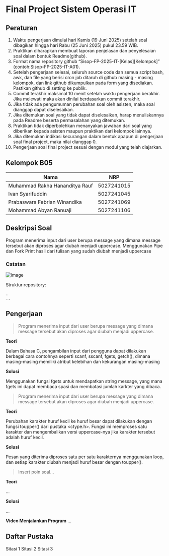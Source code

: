 # Final Project Sistem Operasi IT

## Peraturan
1. Waktu pengerjaan dimulai hari Kamis (19 Juni 2025) setelah soal dibagikan hingga hari Rabu (25 Juni 2025) pukul 23.59 WIB.
2. Praktikan diharapkan membuat laporan penjelasan dan penyelesaian soal dalam bentuk Readme(github).
3. Format nama repository github “Sisop-FP-2025-IT-[Kelas][Kelompok]” (contoh:Sisop-FP-2025-IT-A01).
4. Setelah pengerjaan selesai, seluruh source code dan semua script bash, awk, dan file yang berisi cron job ditaruh di github masing - masing kelompok, dan link github dikumpulkan pada form yang disediakan. Pastikan github di setting ke publik.
5. Commit terakhir maksimal 10 menit setelah waktu pengerjaan berakhir. Jika melewati maka akan dinilai berdasarkan commit terakhir.
6. Jika tidak ada pengumuman perubahan soal oleh asisten, maka soal dianggap dapat diselesaikan.
7. Jika ditemukan soal yang tidak dapat diselesaikan, harap menuliskannya pada Readme beserta permasalahan yang ditemukan.
8. Praktikan tidak diperbolehkan menanyakan jawaban dari soal yang diberikan kepada asisten maupun praktikan dari kelompok lainnya.
9. Jika ditemukan indikasi kecurangan dalam bentuk apapun di pengerjaan soal final project, maka nilai dianggap 0.
10. Pengerjaan soal final project sesuai dengan modul yang telah diajarkan.

## Kelompok B05

Nama 				| NRP
---				| ---
Muhammad Rakha Hananditya Rauf 	| 5027241015
Ivan Syarifuddin 		| 5027241045
Prabaswara Febrian Winandika 	| 5027241069
Mohammad Abyan Ranuaji 		| 5027241106

## Deskripsi Soal

Program menerima input dari user berupa message yang dimana message tersebut akan diproses agar diubah menjadi uppercase. Menggunakan Pipe dan Fork
Print hasil dari tulisan yang sudah diubah menjadi uppercase


### Catatan

![image](https://github.com/user-attachments/assets/5b7bd25d-9982-4d06-aff9-ea079797616f)

Struktur repository:
```
.
..
```

## Pengerjaan

> Program menerima input dari user berupa message yang dimana message tersebut akan diproses agar diubah menjadi uppercase.

**Teori**

Dalam Bahasa C, pengambilan input dari pengguna dapat dilakukan berbagai cara contohnya seperti scanf, sscanf, fgets, getch(), dimana masing-masing memiliki atribut kelebihan dan kekurangan masing-masing

**Solusi**

Menggunakan fungsi fgets untuk mendapatkan string message, yang mana fgets ini dapat membaca spasi dan membatasi jumlah karkter yang dibaca.

> Program menerima input dari user berupa message yang dimana message tersebut akan diproses agar diubah menjadi uppercase.

**Teori**

Perubahan karakter huruf kecil ke huruf besar dapat dilakukan dengan fungsi toupper() dari pustaka <ctype.h>. Fungsi ini memproses satu karakter dan mengembalikan versi uppercase-nya jika karakter tersebut adalah huruf kecil.

**Solusi**

Pesan yang diterima diproses satu per satu karakternya menggunakan loop, dan setiap karakter diubah menjadi huruf besar dengan toupper().

> Insert poin soal...

**Teori**

...

**Solusi**

...



**Video Menjalankan Program**
...

## Daftar Pustaka

Sitasi 1
Sitasi 2
Sitasi 3
